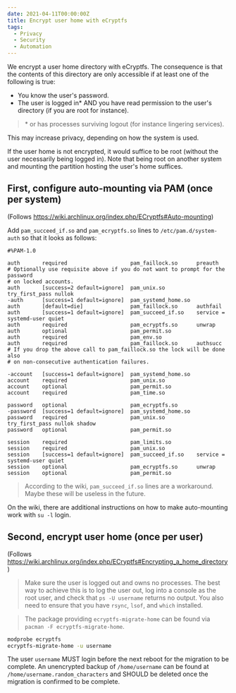 ```yaml
---
date: 2021-04-11T00:00:00Z
title: Encrypt user home with eCryptfs
tags:
  - Privacy
  - Security
  - Automation
---
```


We encrypt a user home directory with eCryptfs. The consequence is that the
contents of this directory are only accessible if at least one of the following is true:
  - You know the user's password.
  - The user is logged in\* AND you have read permission to the user's directory
    (if you are root for instance).

> \* or has processes surviving logout (for instance lingering services).

This may increase privacy, depending on how the system is used.

If the user home is not encrypted, it would suffice to be root (without the
user necessarily being logged in). Note that being root on another system and
mounting the partition hosting the user's home suffices.

<!--more-->

## First, configure auto-mounting via PAM (once per system)

(Follows https://wiki.archlinux.org/index.php/ECryptfs#Auto-mounting)

Add `pam_succeed_if.so` and `pam_ecryptfs.so` lines to `/etc/pam.d/system-auth`
so that it looks as follows:

```
#%PAM-1.0

auth       required                    pam_faillock.so      preauth
# Optionally use requisite above if you do not want to prompt for the password
# on locked accounts.
auth       [success=2 default=ignore]  pam_unix.so          try_first_pass nullok
-auth      [success=1 default=ignore]  pam_systemd_home.so
auth       [default=die]               pam_faillock.so      authfail
auth       [success=1 default=ignore]  pam_succeed_if.so    service = systemd-user quiet
auth       required                    pam_ecryptfs.so      unwrap
auth       optional                    pam_permit.so
auth       required                    pam_env.so
auth       required                    pam_faillock.so      authsucc
# If you drop the above call to pam_faillock.so the lock will be done also
# on non-consecutive authentication failures.

-account   [success=1 default=ignore]  pam_systemd_home.so
account    required                    pam_unix.so
account    optional                    pam_permit.so
account    required                    pam_time.so

password   optional                    pam_ecryptfs.so
-password  [success=1 default=ignore]  pam_systemd_home.so
password   required                    pam_unix.so          try_first_pass nullok shadow
password   optional                    pam_permit.so

session    required                    pam_limits.so
session    required                    pam_unix.so
session    [success=1 default=ignore]  pam_succeed_if.so    service = systemd-user quiet
session    optional                    pam_ecryptfs.so      unwrap
session    optional                    pam_permit.so
```

> According to the wiki, `pam_succeed_if.so` lines are a workaround. Maybe
> these will be useless in the future.

On the wiki, there are additional instructions on how to make auto-mounting
work with `su -l` login.

## Second, encrypt user home (once per user)

(Follows https://wiki.archlinux.org/index.php/ECryptfs#Encrypting_a_home_directory)

> Make sure the user is logged out and owns no processes. The
> best way to achieve this is to log the user out, log into a console as the
> root user, and check that `ps -U username` returns no output. You also need to
> ensure that you have `rsync`, `lsof`, and `which` installed.

> The package providing `ecryptfs-migrate-home` can be found via `pacman -F
> ecryptfs-migrate-home`.

```sh
modprobe ecryptfs
ecryptfs-migrate-home -u username
```

The user `username` MUST login before the next reboot for the migration to be
complete. An unencrypted backup of `/home/username` can be found at
`/home/username.random_characters` and SHOULD be deleted once the migration is
confirmed to be complete.
